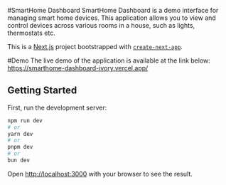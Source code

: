 #SmartHome Dashboard
SmartHome Dashboard is a demo interface for managing smart home devices. This application allows you to view and control devices across various rooms in a house, such as lights, thermostats etc. 

This is a [Next.js](https://nextjs.org) project bootstrapped with [`create-next-app`](https://github.com/vercel/next.js/tree/canary/packages/create-next-app).

#Demo
The live demo of the application is available at the link below:
https://smarthome-dashboard-ivory.vercel.app/

## Getting Started

First, run the development server:

```bash
npm run dev
# or
yarn dev
# or
pnpm dev
# or
bun dev
```

Open [http://localhost:3000](http://localhost:3000) with your browser to see the result.

